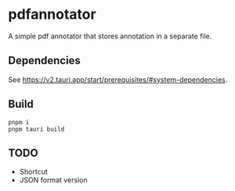 # pdfannotator

A simple pdf annotator that stores annotation in a separate file.

## Dependencies

See https://v2.tauri.app/start/prerequisites/#system-dependencies.

## Build

```
pnpm i
pnpm tauri build
```

## TODO

- Shortcut
- JSON format version
